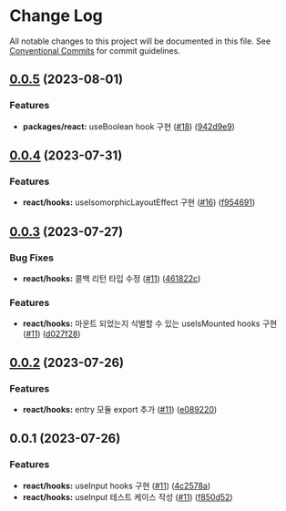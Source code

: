 # Change Log

All notable changes to this project will be documented in this file.
See [Conventional Commits](https://conventionalcommits.org) for commit guidelines.

## [0.0.5](https://github.com/newnivers/web-packages/compare/@newnivers/react@0.0.4...@newnivers/react@0.0.5) (2023-08-01)


### Features

* **packages/react:** useBoolean hook 구현 ([#18](https://github.com/newnivers/web-packages/issues/18)) ([942d9e9](https://github.com/newnivers/web-packages/commit/942d9e9bdb93dca9c757da6ddcf614086171226f))





## [0.0.4](https://github.com/newnivers/web-packages/compare/@newnivers/react@0.0.3...@newnivers/react@0.0.4) (2023-07-31)


### Features

* **react/hooks:** useIsomorphicLayoutEffect 구현 ([#16](https://github.com/newnivers/web-packages/issues/16)) ([f954691](https://github.com/newnivers/web-packages/commit/f9546918ffe17ffd2f4affe042155f729aedee5b))





## [0.0.3](https://github.com/newnivers/web-packages/compare/@newnivers/react@0.0.2...@newnivers/react@0.0.3) (2023-07-27)


### Bug Fixes

* **react/hooks:** 콜백 리턴 타입 수정 ([#11](https://github.com/newnivers/web-packages/issues/11)) ([461822c](https://github.com/newnivers/web-packages/commit/461822c22c49ee32794c14d5ea00a56840a8d4d6))


### Features

* **react/hooks:** 마운트 되었는지 식별할 수 있는 useIsMounted hooks 구현 ([#11](https://github.com/newnivers/web-packages/issues/11)) ([d027f28](https://github.com/newnivers/web-packages/commit/d027f28715dee359e0fc1830e0a1e736065e82bd))





## [0.0.2](https://github.com/newnivers/web-packages/compare/@newnivers/react@0.0.1...@newnivers/react@0.0.2) (2023-07-26)


### Features

* **react/hooks:** entry 모듈 export 추가 ([#11](https://github.com/newnivers/web-packages/issues/11)) ([e089220](https://github.com/newnivers/web-packages/commit/e089220509d1e72692ad85ff2356423c70bd5c71))





## 0.0.1 (2023-07-26)


### Features

* **react/hooks:** useInput hooks 구현 ([#11](https://github.com/newnivers/web-packages/issues/11)) ([4c2578a](https://github.com/newnivers/web-packages/commit/4c2578ab17e49b92a1748719b8efe430abc62cef))
* **react/hooks:** useInput 테스트 케이스 작성 ([#11](https://github.com/newnivers/web-packages/issues/11)) ([f850d52](https://github.com/newnivers/web-packages/commit/f850d52bcd861ba89bf49f2718d4ad031e06307a))
